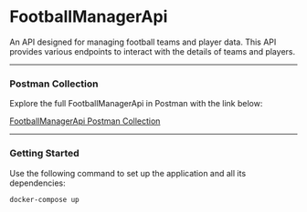 # FootballManagerApi

An API designed for managing football teams and player data. This API provides various endpoints to interact with the details of teams and players.

---

### Postman Collection
Explore the full FootballManagerApi in Postman with the link below:

[FootballManagerApi Postman Collection](https://www.postman.com/technical-physicist-58197385/my-workspace/collection/zut1b8j/footballteammanagerapi)

---

### Getting Started

Use the following command to set up the application and all its dependencies:

   ```docker-compose up```
